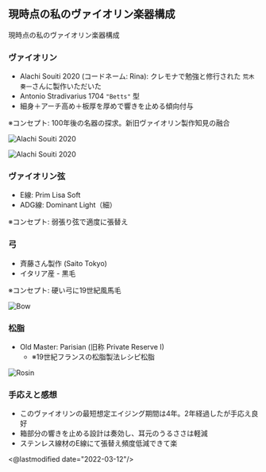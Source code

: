 ## 現時点の私のヴァイオリン楽器構成

現時点の私のヴァイオリン楽器構成

### ヴァイオリン

- Alachi Souiti 2020 (コードネーム: Rina): クレモナで勉強と修行された `荒木 奏一`さんに製作いただいた
- Antonio Stradivarius 1704 `"Betts"` 型
- 細身＋アーチ高め＋板厚を厚めで響きを止める傾向付与

※コンセプト: 100年後の名器の探求。新旧ヴァイオリン製作知見の融合

![Alachi Souiti 2020](http://www.igapyon.jp/igapyon/diary/images/2022/20220312-01.jpeg)

![Alachi Souiti 2020](http://www.igapyon.jp/igapyon/diary/images/2022/20220312-02.jpeg)

### ヴァイオリン弦

- E線: Prim Lisa Soft
- ADG線: Dominant Light（細） 

※コンセプト: 弱張り弦で適度に張替え

### 弓

- 斉藤さん製作 (Saito Tokyo)
- イタリア産 - 黒毛

※コンセプト: 硬い弓に19世紀風馬毛

![Bow](http://www.igapyon.jp/igapyon/diary/images/2022/20220312-03.jpeg)

### 松脂

- Old Master: Parisian (旧称 Private Reserve I)
    - ※19世紀フランスの松脂製法レシピ松脂

![Rosin](http://www.igapyon.jp/igapyon/diary/images/2022/20220312-04.jpeg)

### 手応えと感想

- このヴァイオリンの最短想定エイジング期間は4年。2年経過したが手応え良好
- 箱部分の響きを止める設計は奏効し、耳元のうるささは軽減
- ステンレス線材のE線にて張替え頻度低減できて楽

<@lastmodified date="2022-03-12"/>
